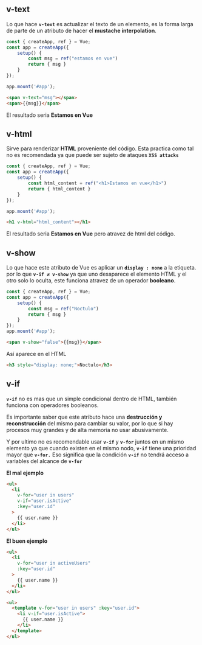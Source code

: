 ## v-text
Lo que hace **`v-text`** es actualizar el texto de un elemento, es la forma larga de parte de un atributo de hacer el **mustache interpolation**.

```js
const { createApp, ref } = Vue;
const app = createApp({
	setup() {
		const msg = ref("estamos en vue")
		return { msg }
	}
});

app.mount('#app');
```

```html
<span v-text="msg"></span>
<span>{{msg}}</span>
```

El resultado seria **Estamos en Vue**
## v-html
Sirve para renderizar **HTML** proveniente del código. Esta practica como tal no es recomendada ya que puede ser sujeto de ataques **`XSS attacks`**
```js
const { createApp, ref } = Vue;
const app = createApp({
	setup() {
		const html_content = ref("<h1>Estamos en vue</h1>")
		return { html_content }
	}
});

app.mount('#app');
```

```html
<h1 v-html="html_content"></h1>
```

El resultado seria **Estamos en Vue** pero atravez de html del código.

## v-show
Lo que hace este atributo de Vue es aplicar un **`display : none`** a la etiqueta. por lo que **`v-if ≠ v-show`** ya que uno desaparece el elemento HTML y el otro solo lo oculta, este funciona atravez de un operador **booleano**.

```js
const { createApp, ref } = Vue;
const app = createApp({
	setup() {
		const msg = ref("Noctulo")
		return { msg }
	}
});
app.mount('#app');
```

```html
<span v-show="false">{{msg}}</span>
```

Así aparece en el HTML
```html
<h3 style="display: none;">Noctulo</h3>
```

## v-if
**`v-if`** no es mas que un simple condicional dentro de HTML, también funciona con operadores booleanos.

Es importante saber que este atributo hace una **destrucción y reconstrucción** del mismo para cambiar su valor, por lo que si hay procesos muy grandes y de alta memoria no usar abusivamente.

Y por ultimo no es recomendable usar **`v-if`** y **`v-for`** juntos en un mismo elemento ya que 
cuando existen en el mismo nodo, **`v-if`** tiene una prioridad mayor que **`v-for.`** Eso significa que la condición **`v-if`** no tendrá acceso a variables del alcance de **`v-for`**

**El mal ejemplo**
```html
<ul>
  <li
    v-for="user in users"
    v-if="user.isActive"
    :key="user.id"
  >
    {{ user.name }}
  </li>
</ul>
```

**El buen ejemplo**
```html
<ul>
  <li
    v-for="user in activeUsers"
    :key="user.id"
  >
    {{ user.name }}
  </li>
</ul>
```

```html
<ul>
  <template v-for="user in users" :key="user.id">
    <li v-if="user.isActive">
      {{ user.name }}
    </li>
  </template>
</ul>
```